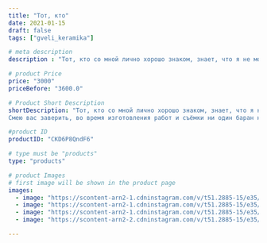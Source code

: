 ```yaml
---
title: "Тот, кто"
date: 2021-01-15
draft: false
tags: ["gveli_keramika"]

# meta description
description : "Тот, кто со мной лично хорошо знаком, знает, что я не могу долго существовать без улыбки🤗. Вот, опять накатило! 😜 В разгар изготовления шикарных пафосных работ "

# product Price
price: "3000"
priceBefore: "3600.0"

# Product Short Description
shortDescription: "Тот, кто со мной лично хорошо знаком, знает, что я не могу долго существовать без улыбки🤗. Вот, опять накатило! 😜 В разгар изготовления шикарных пафосных работ для наших лыжных курортов, нашло безудержное веселье, нестерпимо захотелось пошалить. 😂
Смею вас заверить, во время изготовления работ и съёмки ни один баран не пострадал! 😂😂😂"

#product ID
productID: "CKD6P8QndF6"

# type must be "products"
type: "products"

# product Images
# first image will be shown in the product page
images:
  - image: "https://scontent-arn2-1.cdninstagram.com/v/t51.2885-15/e35/139026063_1811628438984219_3410324469828431695_n.jpg?se=7&tp=1&_nc_ht=scontent-arn2-1.cdninstagram.com&_nc_cat=103&_nc_ohc=oHI63f-LtesAX_zIsKK&oh=630cb477c62e9b601d9304ec82b9433d&oe=606EDACB&ig_cache_key=MjQ4NzA4NzU5NzcwNzA4NDgzMg%3D%3D.2"
  - image: "https://scontent-arn2-1.cdninstagram.com/v/t51.2885-15/e35/139582133_1053327285187095_6957776963675053233_n.jpg?se=7&tp=1&_nc_ht=scontent-arn2-1.cdninstagram.com&_nc_cat=103&_nc_ohc=PkRdI32RDtAAX9HgevQ&oh=49f3f67712c48aac1b3d1b7c71b95b7e&oe=6070F330&ig_cache_key=MjQ4NzA4NzU5Nzc0MDg3NDE4Mg%3D%3D.2"
  - image: "https://scontent-arn2-1.cdninstagram.com/v/t51.2885-15/e35/139339886_2761209884194895_2034713788478433681_n.jpg?se=7&tp=1&_nc_ht=scontent-arn2-1.cdninstagram.com&_nc_cat=111&_nc_ohc=BOgDOIfdHuEAX9Gc_Wh&oh=772a8bcf2140f1a9fa9afa23fbe4c21a&oe=60703C6E&ig_cache_key=MjQ4NzA4NzU5Nzc5OTUyNDQxMw%3D%3D.2"
  - image: "https://scontent-arn2-2.cdninstagram.com/v/t51.2885-15/e35/139124021_318502889526924_5170683681747907137_n.jpg?se=7&tp=1&_nc_ht=scontent-arn2-2.cdninstagram.com&_nc_cat=100&_nc_ohc=XNBLJFRxB88AX-k_vLq&oh=a4c3e718be574c52b51591d8fadb923a&oe=606E0CE0&ig_cache_key=MjQ4NzA4NzU5NzcyMzk5OTAyNg%3D%3D.2"

---
```

